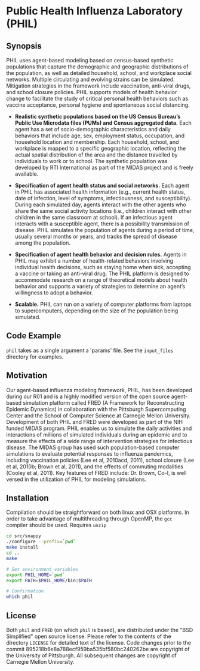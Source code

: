 # Public Health Influenza Laboratory (PHIL)

## Synopsis

PHIL uses agent-based modeling based on census-based synthetic populations that capture the demographic and geographic distributions of the population, as well as detailed household, school, and workplace social networks. Multiple circulating and evolving strains can be simulated. Mitigation strategies in the framework include vaccination, anti-viral drugs, and school closure policies. PHIL supports models of health behavior change to facilitate the study of critical personal health behaviors such as vaccine acceptance, personal hygiene and spontaneous social distancing.

* **Realistic synthetic populations based on the US Census Bureau’s Public Use Microdata files (PUMs) and Census aggregated data.** Each agent has a set of socio-demographic characteristics and daily behaviors that include age, sex, employment status, occupation, and household location and membership. Each household, school, and workplace is mapped to a specific geographic location, reflecting the actual spatial distribution of the area and the distance travelled by individuals to work or to school. The synthetic population was developed by RTI International as part of the MIDAS project and is freely available.

* **Specification of agent health status and social networks.** Each agent in PHIL has associated health information (e.g., current health status, date of infection, level of symptoms, infectiousness, and susceptibility). During each simulated day, agents interact with the other agents who share the same social activity locations (i.e., children interact with other children in the same classroom at school).  If an infectious agent interacts with a susceptible agent, there is a possibility transmission of disease. PHIL simulates the population of agents during a period of time, usually several months or years, and tracks the spread of disease among the population.

* **Specification of agent health behavior and decision rules.** Agents in PHIL may exhibit a number of health-related behaviors involving individual health decisions, such as staying home when sick, accepting a vaccine or taking an anti-viral drug. The PHIL platform is designed to accommodate research on a range of theoretical models about health behavior and supports a variety of strategies to determine an agent’s willingness to adopt a behavior.

* **Scalable.** PHIL can run on a variety of computer platforms from laptops to supercomputers, depending on the size of the population being simulated.  

## Code Example

`phil` takes as a single argument a 'params' file.  See the `input_files` directory for examples.

## Motivation

Our agent-based influenza modeling framework, PHIL, has been developed during our R01 and is a highly modified version of the open source agent-based simulation platform called FRED (A Framework for Reconstructing Epidemic Dynamics) in collaboration with the Pittsburgh Supercomputing Center and the School of Computer Science at Carnegie Mellon University. Development of both PHIL and FRED were developed as part of the NIH funded MIDAS program. PHIL enables us to simulate the daily activities and interactions of millions of simulated individuals during an epidemic and to measure the effects of a wide range of intervention strategies for infectious disease. The MIDAS group has used such population-based computer simulations to evaluate potential responses to influenza pandemics, including vaccination policies (Lee et al, 2010acd, 2011), school closure (Lee et al, 2010b; Brown et al, 2011), and the effects of commuting modalities (Cooley et al, 2011). Key features of FRED include: Dr. Brown, Co-I, is well versed in the utilization of PHIL for modeling simulations.

## Installation  

Compilation should be straightforward on both linux and OSX platforms.  In order to take advantage of multithreading through OpenMP, the `gcc` compiler should be used.
Requires `unzip`

```bash
cd src/snappy
./configure --prefix=`pwd`
make install
cd ..
make

# Set environment variables
export PHIL_HOME=`pwd`
export PATH=$PHIL_HOME/bin:$PATH

# Confirmation
which phil
```

## License

Both `phil` and `FRED` (on which `phil` is based), are distributed under the "BSD Simplified" open source license.
Please refer to the contents of the directory `LICENSE` for detailed text of the license.
Code changes prior to the commit 895218b6e8a788ecf959ba535bf580bc240262be are copyright of the University of Pittsburgh.
All subsequent changes are copyright of Carnegie Mellon University.
